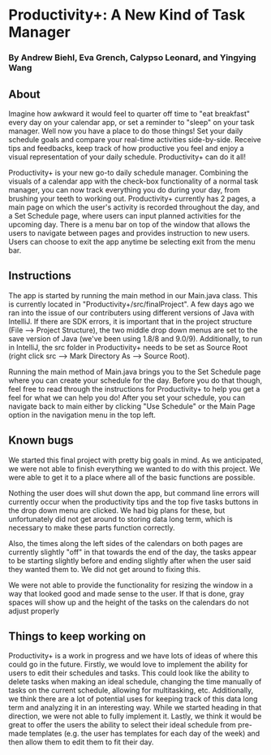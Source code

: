 # Productivity+: A New Kind of Task Manager
### By Andrew Biehl, Eva Grench, Calypso Leonard, and Yingying Wang

## About 

Imagine how awkward it would feel to quarter off time to "eat breakfast" every day on your calendar app, or set a reminder to "sleep" on your task manager. Well now you have a place to do those things! Set your daily schedule goals and compare your real-time activities side-by-side. Receive tips and feedbacks, keep track of how productive you feel and enjoy a visual representation of your daily schedule. Productivity+ can do it all!

Productivity+ is your new go-to daily schedule manager. Combining the visuals of a calendar app with the check-box functionality of a normal task manager, you can now track everything you do during your day, from brushing your teeth to working out. Productivity+ currently has 2 pages, a main page on which the user's activity is recorded throughout the day, and a Set Schedule page, where users can input planned activities for the upcoming day. There is a menu bar on top of the window that allows the users to navigate between pages and provides instruction to new users. Users can choose to exit the app anytime be selecting exit from the menu bar. 

## Instructions 

The app is started by running the main method in our Main.java class. This is currently located in "Productivity+/src/finalProject". A few days ago we ran into the issue of our contributers using different versions of Java with IntelliJ. If there are SDK errors, it is important that in the project structure (File --> Project Structure), the two middle drop down menus are set to the save version of Java (we've been using 1.8/8 and 9.0/9). Additionally, to run in IntelliJ, the src folder in Productivity+ needs to be set as Source Root (right click src --> Mark Directory As --> Source Root).

Running the main method of Main.java brings you to the Set Schedule page where you can create your schedule for the day. Before you do that though, feel free to read through the instructions for Productivity+ to help you get a feel for what we can help you do! After you set your schedule, you can navigate back to main either by clicking "Use Schedule" or the Main Page option in the navigation menu in the top left.

## Known bugs 

We started this final project with pretty big goals in mind. As we anticipated, we were not able to finish everything we wanted to do with this project. We were able to get it to a place where all of the basic functions are possible.

Nothing the user does will shut down the app, but command line errors will currently occur when the productivity tips and the top five tasks buttons in the drop down menu are clicked. We had big plans for these, but unfortunately did not get around to storing data long term, which is necessary to make these parts function correctly.

Also, the times along the left sides of the calendars on both pages are currently slightly "off" in that towards the end of the day, the tasks appear to be starting slightly before and ending slightly after when the user said they wanted them to. We did not get around to fixing this.

We were not able to provide the functionality for resizing the window in a way that looked good and made sense to the user. If that is done, gray spaces will show up and the height of the tasks on the calendars do not adjust properly

## Things to keep working on

Productivity+ is a work in progress and we have lots of ideas of where this could go in the future. Firstly, we would love to implement the ability for users to edit their schedules and tasks. This could look like the ability to delete tasks when making an ideal schedule, changing the time manually of tasks on the current schedule, allowing for multitasking, etc. Additionally, we think there are a lot of potential uses for keeping track of this data long term and analyzing it in an interesting way. While we started heading in that direction, we were not able to fully implement it. Lastly, we think it would be great to offer the users the ability to select their ideal schedule from pre-made templates (e.g. the user has templates for each day of the week) and then allow them to edit them to fit their day.
